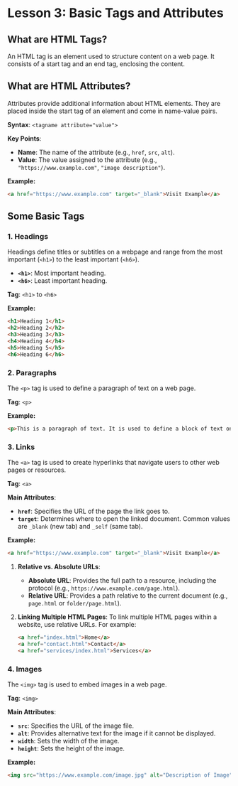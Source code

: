 # **Lesson 3: Basic Tags and Attributes**

## **What are HTML Tags?**

An HTML tag is an element used to structure content on a web page. It consists of a start tag and an end tag, enclosing the content.

## **What are HTML Attributes?**

Attributes provide additional information about HTML elements. They are placed inside the start tag of an element and come in name-value pairs.

**Syntax**: `<tagname attribute="value">`

**Key Points**:
- **Name**: The name of the attribute (e.g., `href`, `src`, `alt`).
- **Value**: The value assigned to the attribute (e.g., `"https://www.example.com"`, `"image description"`).

**Example:**
```html
<a href="https://www.example.com" target="_blank">Visit Example</a>
```

## **Some Basic Tags**

### **1. Headings**

Headings define titles or subtitles on a webpage and range from the most important (`<h1>`) to the least important (`<h6>`).

- **`<h1>`**: Most important heading.
- **`<h6>`**: Least important heading.

**Tag**: `<h1>` to `<h6>`

**Example:**
```html
<h1>Heading 1</h1>
<h2>Heading 2</h2>
<h3>Heading 3</h3>
<h4>Heading 4</h4>
<h5>Heading 5</h5>
<h6>Heading 6</h6>
```

### **2. Paragraphs**

The `<p>` tag is used to define a paragraph of text on a web page.

**Tag**: `<p>`

**Example:**
```html
<p>This is a paragraph of text. It is used to define a block of text on a web page, separated from other elements by some space above and below.</p>
```

### **3. Links**

The `<a>` tag is used to create hyperlinks that navigate users to other web pages or resources.

**Tag**: `<a>`

**Main Attributes**:

- **`href`**: Specifies the URL of the page the link goes to.
- **`target`**: Determines where to open the linked document. Common values are `_blank` (new tab) and `_self` (same tab).

**Example:**
```html
<a href="https://www.example.com" target="_blank">Visit Example</a>
```

 1. **Relative vs. Absolute URLs**:
	- **Absolute URL**: Provides the full path to a resource, including the protocol (e.g., `https://www.example.com/page.html`).
	- **Relative URL**: Provides a path relative to the current document (e.g., `page.html` or `folder/page.html`).


2. **Linking Multiple HTML Pages**: To link multiple HTML pages within a website, use relative URLs. For example:
	```html
	<a href="index.html">Home</a>
	<a href="contact.html">Contact</a>
	<a href="services/index.html">Services</a>
	```

### **4. Images**

The `<img>` tag is used to embed images in a web page.

**Tag**: `<img>`

**Main Attributes**:

- **`src`**: Specifies the URL of the image file.
- **`alt`**: Provides alternative text for the image if it cannot be displayed.
- **`width`**: Sets the width of the image.
- **`height`**: Sets the height of the image.

**Example:**
```html
<img src="https://www.example.com/image.jpg" alt="Description of Image" width="300" height="200">
```

<!--stackedit_data:
eyJoaXN0b3J5IjpbODc1NDU1NDkxXX0=
-->